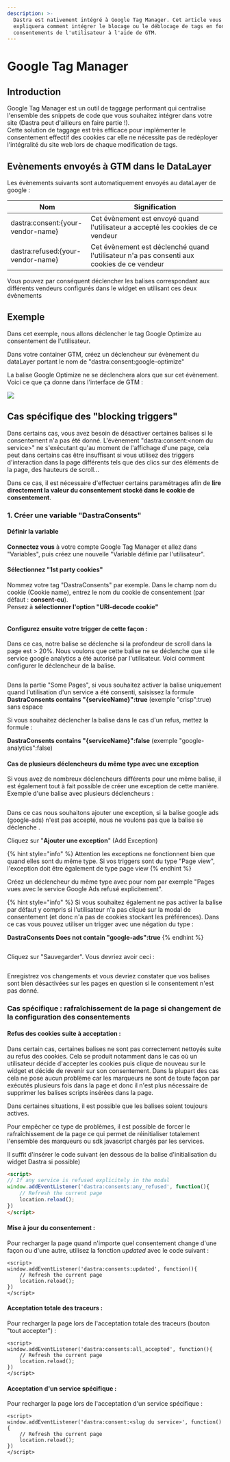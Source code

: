 ```yaml
---
description: >-
  Dastra est nativement intégré à Google Tag Manager. Cet article vous
  expliquera comment intégrer le blocage ou le déblocage de tags en fonction des
  consentements de l'utilisateur à l'aide de GTM.
---
```


# Google Tag Manager

## Introduction

Google Tag Manager est un outil de taggage performant qui centralise l'ensemble des snippets de code que vous souhaitez intégrer dans votre site (Dastra peut d'ailleurs en faire partie !).\
Cette solution de taggage est très efficace pour implémenter le consentement effectif des cookies car elle ne nécessite pas de redéployer l'intégralité du site web lors de chaque modification de tags.

## Evènements envoyés à GTM dans le DataLayer

Les évènements suivants sont automatiquement envoyés au dataLayer de google :

| Nom                               | Signification                                                                              |
| --------------------------------- | ------------------------------------------------------------------------------------------ |
| dastra:consent:{your-vendor-name} | Cet évènement est envoyé quand l'utilisateur a accepté les cookies de ce vendeur           |
| dastra:refused:{your-vendor-name} | Cet évènement est déclenché quand l'utilisateur n'a pas consenti aux cookies de ce vendeur |

Vous pouvez par conséquent déclencher les balises correspondant aux différents vendeurs configurés dans le widget en utilisant ces deux évènements

## Exemple

Dans cet exemple, nous allons déclencher le tag Google Optimize au consentement de l'utilisateur.

Dans votre container GTM, créez un déclencheur sur évènement du dataLayer portant le nom de "dastra:consent:google-optimize"

La balise Google Optimize ne se déclenchera alors que sur cet évènement. Voici ce que ça donne dans l'interface de GTM :

![](<../../../../.gitbook/assets/image (169).png>)

## Cas spécifique des "blocking triggers"

Dans certains cas, vous avez besoin de désactiver certaines balises si le consentement n'a pas été donné. L'évènement "dastra:consent:\<nom du service>" ne s'exécutant qu'au moment de l'affichage d'une page, cela peut dans certains cas être insuffisant si vous utilisez des triggers d'interaction dans la page différents tels que des clics sur des éléments de la page, des hauteurs de scroll...

Dans ce cas, il est nécessaire d'effectuer certains paramétrages afin de **lire directement la valeur du consentement stocké dans le cookie de consentement**.

### 1. Créer une variable "DastraConsents"

#### Définir la variable

**Connectez vous** à votre compte Google Tag Manager et allez dans "Variables", puis créez une nouvelle "Variable définie par l'utilisateur".

#### Sélectionnez "1st party cookies"

Nommez votre tag "DastraConsents" par exemple. Dans le champ nom du cookie (Cookie name), entrez le nom du cookie de consentement (par défaut : **consent-eu**).\
Pensez à **sélectionner l'option "URI-decode cookie"**

<figure><img src="../../../../.gitbook/assets/image (7).png" alt=""><figcaption></figcaption></figure>

#### Configurez ensuite votre trigger de cette façon :&#x20;

Dans ce cas, notre balise se déclenche si la profondeur de scroll dans la page est > 20%. Nous voulons que cette balise ne se déclenche que si le service google analytics a été autorisé par l'utilisateur. Voici comment configurer le déclencheur de la balise.

<figure><img src="../../../../.gitbook/assets/image (4).png" alt=""><figcaption></figcaption></figure>

Dans la partie "Some Pages", si vous souhaitez activer la balise uniquement quand l'utilisation d'un service a été consenti, saisissez la formule **DastraConsents contains "{serviceName}":true** (exemple "crisp":true) sans espace

Si vous souhaitez déclencher la balise dans le cas d'un refus, mettez la formule :

**DastraConsents contains "{serviceName}":false** (exemple "google-analytics":false)

#### Cas de plusieurs déclencheurs du même type avec une exception

Si vous avez de nombreux déclencheurs différents pour une même balise, il est également tout à fait possible de créer une exception de cette manière.\
Exemple d'une balise avec plusieurs déclencheurs :&#x20;

<figure><img src="../../../../.gitbook/assets/image (2).png" alt=""><figcaption></figcaption></figure>

Dans ce cas nous souhaitons ajouter une exception, si la balise google ads (google-ads) n'est pas accepté, nous ne voulons pas que la balise se déclenche .

Cliquez sur "**Ajouter une exception**" (Add Exception)

{% hint style="info" %}
Attention les exceptions ne fonctionnent bien que quand elles sont du même type. Si vos triggers sont du type "Page view", l'exception doit être également de type page view
{% endhint %}

Créez un déclencheur du même type avec pour nom par exemple "Pages vues avec le service Google Ads refusé explicitement".&#x20;

{% hint style="info" %}
Si vous souhaitez également ne pas activer la balise par défaut y compris si l'utilisateur n'a pas cliqué sur la modal de consentement (et donc n'a pas de cookies stockant les préférences). Dans ce cas vous pouvez utiliser un trigger avec une négation du type :&#x20;

**DastraConsents Does not contain "google-ads":true**
{% endhint %}

<figure><img src="../../../../.gitbook/assets/image (3).png" alt=""><figcaption></figcaption></figure>

Cliquez sur "Sauvegarder". Vous devriez avoir ceci :

<figure><img src="../../../../.gitbook/assets/image (5).png" alt=""><figcaption></figcaption></figure>

Enregistrez vos changements et vous devriez constater que vos balises sont bien désactivées sur les pages en question si le consentement n'est pas donné.

### Cas spécifique : rafraîchissement de la page si changement de la configuration des consentements

#### Refus des cookies suite à acceptation :

Dans certain cas, certaines balises ne sont pas correctement nettoyés suite au refus des cookies. Cela se produit notamment dans le cas où un utilisateur décide d'accepter les cookies puis clique de nouveau sur le widget et décide de revenir sur son consentement. Dans la plupart des cas cela ne pose aucun problème car les marqueurs ne sont de toute façon par exécutés plusieurs fois dans la page et donc il n'est plus nécessaire de supprimer les balises scripts insérées dans la page.&#x20;

Dans certaines situations, il est possible que les balises soient toujours actives.

Pour empêcher ce type de problèmes, il est possible de forcer le rafraîchissement de la page ce qui permet de réinitialiser totalement l'ensemble des marqueurs ou sdk javascript chargés par les services.

Il suffit d'insérer le code suivant (en dessous de la balise d'initialisation du widget Dastra si possible)

```html
<script>
// If any service is refused explicitely in the modal
window.addEventListener('dastra:consents:any_refused', function(){
    // Refresh the current page
    location.reload();
})
</script>
```

#### Mise à jour du consentement :

Pour recharger la page quand n'importe quel consentement change d'une façon ou d'une autre, utilisez la fonction _updated_ avec le code suivant :&#x20;

```markup
<script>
window.addEventListener('dastra:consents:updated', function(){
    // Refresh the current page
    location.reload();
})
</script>
```

#### Acceptation totale des traceurs :

Pour recharger la page lors de l'acceptation totale des traceurs (bouton "tout accepter") :&#x20;

```markup
<script>
window.addEventListener('dastra:consents:all_accepted', function(){
    // Refresh the current page
    location.reload();
})
</script>
```

#### &#x20;Acceptation d'un service spécifique :

Pour recharger la page lors de l'acceptation d'un service spécifique :&#x20;

```markup
<script>
window.addEventListener('dastra:consent:<slug du service>', function(){
    // Refresh the current page
    location.reload();
})
</script>
```



